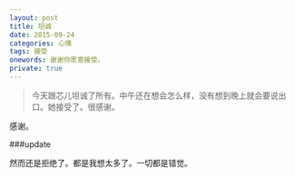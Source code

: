 ```yaml
---
layout: post
title: 坦诚
date: 2015-09-24
categories: 心情 
tags: 接受
onewords: 谢谢你愿意接受。
private: true
---
```

> 今天跟芯儿坦诚了所有。中午还在想会怎么样，没有想到晚上就会要说出口。她接受了。很感谢。

感谢。

###update

然而还是拒绝了。都是我想太多了。一切都是错觉。



